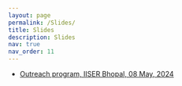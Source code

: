 ```yaml
---
layout: page
permalink: /Slides/
title: Slides
description: Slides
nav: true
nav_order: 11
---
```

- [Outreach program, IISER Bhopal, 08 May, 2024](https://jpsaha.github.io/M/blog/2024/MorePoly/)